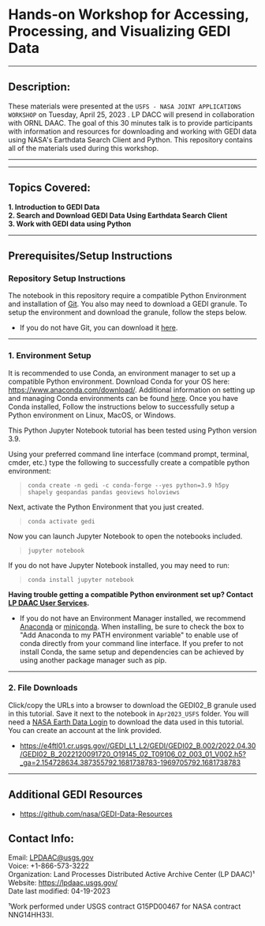 # Hands-on Workshop for Accessing, Processing, and Visualizing GEDI Data
---

## Description:

These materials were presented at the `USFS - NASA JOINT APPLICATIONS WORKSHOP`  on Tuesday, April 25, 2023 . LP DACC will presend in collaboration with ORNL DAAC. The goal  of this 30 minutes talk is to provide participants with information and resources for downloading and working with GEDI data using NASA's Earthdata Search Client and Python. This repository contains all of the materials used during this workshop.   
***  
---
## Topics Covered:

**1. Introduction to GEDI Data**    
**2. Search and Download GEDI Data Using Earthdata Search Client**    
**3. Work with GEDI data using Python** 

---
## Prerequisites/Setup Instructions

### Repository Setup Instructions

The notebook in this repository require a compatible Python Environment and installation of [Git](https://git-scm.com/downloads). You also may need to download a GEDI granule. To setup the environment and download the granule, follow the steps below. 

+ If you do not have Git, you can download it [here](https://git-scm.com/downloads).  

---
### 1. Environment Setup

It is recommended to use Conda, an environment manager to set up a compatible Python environment. Download Conda for your OS here: https://www.anaconda.com/download/. Additional information on setting up and managing Conda environments can be found [here](https://conda.io/docs/user-guide/tasks/manage-environments.html). Once you have Conda installed, Follow the instructions below to successfully setup a Python environment on Linux, MacOS, or Windows.

This Python Jupyter Notebook tutorial has been tested using Python version 3.9. 

Using your preferred command line interface (command prompt, terminal, cmder, etc.) type the following to successfully create a compatible python environment:
> `conda create -n gedi -c conda-forge --yes python=3.9 h5py shapely geopandas pandas geoviews holoviews`

Next, activate the Python Environment that you just created.

> `conda activate gedi`

Now you can launch Jupyter Notebook to open the notebooks included.

> `jupyter notebook`

If you do not have Jupyter Notebook installed, you may need to run:

> `conda install jupyter notebook`

**Having trouble getting a compatible Python environment set up? Contact [LP DAAC User Services](https://lpdaac.usgs.gov/lpdaac-contact-us/).**

+ If you do not have an Environment Manager installed, we recommend  [Anaconda](https://www.anaconda.com/products/distribution) or [miniconda](https://docs.conda.io/en/latest/miniconda.html). When installing, be sure to check the box to "Add Anaconda to my PATH environment variable" to enable use of conda directly from your command line interface. If you prefer to not install Conda, the same setup and dependencies can be achieved by using another package manager such as pip.

---

### 2. File Downloads  


Click/copy the URLs into a browser to download the GEDI02_B granule used in this tutorial. Save it next to the notebook in `Apr2023_USFS` folder. You will need a [NASA Earth Data Login](https://urs.earthdata.nasa.gov/profile) to download the data used in this tutorial. You can create an account at the link provided.   
 
+ https://e4ftl01.cr.usgs.gov//GEDI_L1_L2/GEDI/GEDI02_B.002/2022.04.30/GEDI02_B_2022120091720_O19145_02_T09106_02_003_01_V002.h5?_ga=2.154728634.387355792.1681738783-1969705792.1681738783 
---

## Additional GEDI Resources

+ https://github.com/nasa/GEDI-Data-Resources

## Contact Info:  

Email: LPDAAC@usgs.gov  
Voice: +1-866-573-3222  
Organization: Land Processes Distributed Active Archive Center (LP DAAC)¹  
Website: <https://lpdaac.usgs.gov/>  
Date last modified: 04-19-2023  

¹Work performed under USGS contract G15PD00467 for NASA contract NNG14HH33I.  
